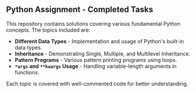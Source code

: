 ## Python Assignment - Completed Tasks  

This repository contains solutions covering various fundamental Python concepts. The topics included are:  

- **Different Data Types** - Implementation and usage of Python's built-in data types.  
- **Inheritance** - Demonstrating Single, Multiple, and Multilevel Inheritance.  
- **Pattern Programs** - Various pattern printing programs using loops.  
- **`*args` and `**kwargs` Usage** - Handling variable-length arguments in functions.  

Each topic is covered with well-commented code for better understanding.
